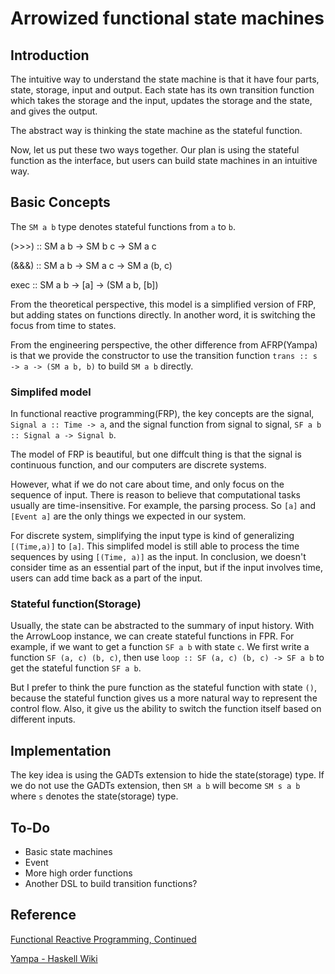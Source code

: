 # Arrowized functional state machines

## Introduction

The intuitive way to understand the state machine is that it have four parts, state, storage, input and output. Each state has its own transition function which takes the storage and the input, updates the storage and the state, and gives the output.

The abstract way is thinking the state machine as the stateful function.

Now, let us put these two ways together. Our plan is using the stateful function as the interface, but users can build state machines in an intuitive way.

## Basic Concepts

The ```SM a b``` type denotes stateful functions from ```a``` to ```b```.

(>>>) :: SM a b -> SM b c -> SM a c

(&&&) :: SM a b -> SM a c -> SM a (b, c)

exec :: SM a b -> [a] -> (SM a b, [b])

From the theoretical perspective, this model is a simplified version of FRP, but adding states on functions directly. In another word, it is switching the focus from time to states.

From the engineering perspective, the other difference from AFRP(Yampa) is that we provide the constructor to use the transition function ```trans :: s -> a -> (SM a b, b)``` to build ```SM a b``` directly. 

### Simplifed model

In functional reactive programming(FRP), the key concepts are the signal, ```Signal a :: Time -> a```, and the signal function from signal to signal, ```SF a b :: Signal a -> Signal b```.

The model of FRP is beautiful, but one diffcult thing is that the signal is continuous function, and our computers are discrete systems. 

However, what if we do not care about time, and only focus on the sequence of input. There is reason to believe that computational tasks usually are time-insensitive. For example, the parsing process. So ```[a]``` and ```[Event a]``` are the only things we expected in our system.

For discrete system, simplifying the input type is kind of generalizing ```[(Time,a)]``` to ```[a]```. This simplifed model is still able to process the time sequences by using ```[(Time, a)]``` as the input. In conclusion, we doesn't consider time as an essential part of the input, but if the input involves time, users can add time back as a part of the input.

### Stateful function(Storage)

Usually, the state can be abstracted to the summary of input history. With the ArrowLoop instance, we can create stateful functions in FPR. For example, if we want to get a function ```SF a b``` with state ```c```. We first write a function ```SF (a, c) (b, c)```, then use ```loop :: SF (a, c) (b, c) -> SF a b``` to get the stateful function ```SF a b```.

But I prefer to think the pure function as the stateful function with state ```()```, because the stateful function gives us a more natural way to represent the control flow. Also, it give us the ability to switch the function itself based on different inputs.

## Implementation

The key idea is using the GADTs extension to hide the state(storage) type. If we do not use the GADTs extension, then ```SM a b``` will become ```SM s a b``` where ```s``` denotes the state(storage) type.

## To-Do
  * Basic state machines
  * Event
  * More high order functions
  * Another DSL to build transition functions?
  
## Reference

[Functional Reactive Programming, Continued](http://haskell.cs.yale.edu/wp-content/uploads/2011/02/workshop-02.pdf)

[Yampa - Haskell Wiki](https://wiki.haskell.org/Yampa)
